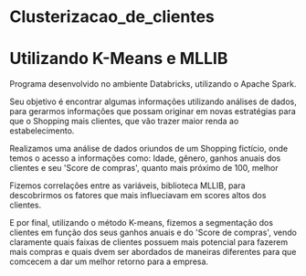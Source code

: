# Clusterizacao_de_clientes

# Utilizando K-Means e MLLIB

Programa desenvolvido no ambiente Databricks, utilizando o Apache Spark.

Seu objetivo é encontrar algumas informações utilizando análises de dados, para gerarmos informações que possam originar em novas estratégias para que o Shopping mais clientes, que vão trazer maior renda ao estabelecimento.

Realizamos uma análise de dados oriundos de um Shopping fictício, onde temos o acesso a informações como:
Idade, gênero, ganhos anuais dos clientes e seu 'Score de compras', quanto mais próximo de 100, melhor

Fizemos correlações entre as variáveis, biblioteca MLLIB, para descobrirmos os fatores que mais influeciavam em scores altos dos clientes.

E por final, utilizando o método K-means, fizemos a segmentação dos clientes em função dos seus ganhos anuais e do 'Score de compras', vendo claramente quais faixas de clientes possuem mais potencial para fazerem mais compras e quais dvem ser abordados de maneiras diferentes para que comcecem a dar um melhor retorno para a empresa.
